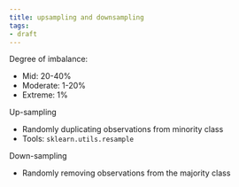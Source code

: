 ```yaml
---
title: upsampling and downsampling
tags:
- draft
---
```


Degree of imbalance:
- Mid: 20-40%
- Moderate: 1-20%
- Extreme: 1%

Up-sampling
- Randomly duplicating observations from minority class
- Tools: `sklearn.utils.resample`

Down-sampling
- Randomly removing observations from the majority class
